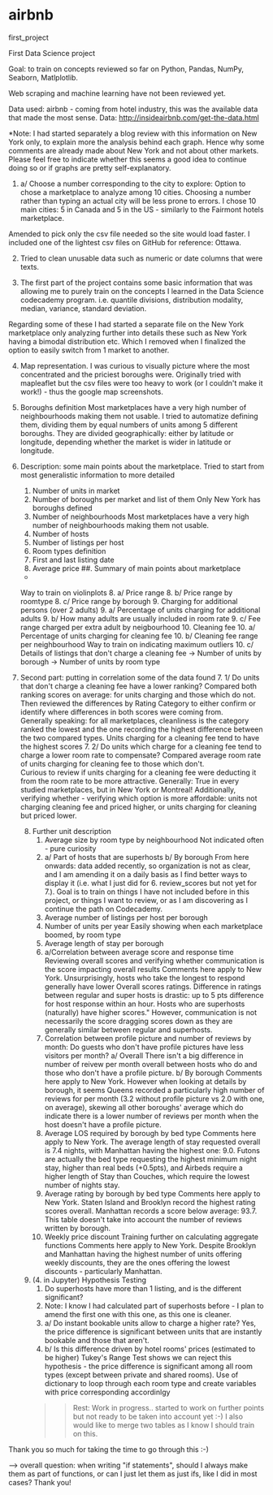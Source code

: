 # airbnb
first_project


First Data Science project

Goal: to train on concepts reviewed so far on Python, Pandas, NumPy, Seaborn, Matlplotlib.  

Web scraping and machine learning have not been reviewed yet. 

Data used: airbnb - coming from hotel industry, this was the available data that made the most sense. 
Data: http://insideairbnb.com/get-the-data.html

*Note: I had started separately a blog review with this information on New York only, to explain more the analysis behind each graph. Hence why some comments are already made about New York and not about other markets. 
Please feel free to indicate whether this seems a good idea to continue doing so or if graphs are pretty self-explanatory. 

1. a/ Choose a number corresponding to the city to explore: 
Option to chose a marketplace to analyze among 10 cities. Choosing a number rather than typing an actual city will be less prone to errors.
I chose 10 main cities: 5 in Canada and 5 in the US - similarly to the Fairmont hotels marketplace. 

Amended to pick only the csv file needed so the site would load faster. 
I included one of the lightest csv files on GitHub for reference: Ottawa. 

2. Tried to clean unusable data such as numeric or date columns that were texts. 

3. The first part of the project contains some basic information that was allowing me to purely train on the concepts I learned in the Data Science codecademy program. i.e. quantile divisions, distribution modality, median, variance, standard deviation. 

Regarding some of these I had started a separate file on the New York marketplace only analyzing further into details these such as New York having a bimodal distribution etc. Which I removed when I finalized the option to easily switch from 1 market to another. 

4. Map representation. I was curious to visually picture where the most concentrated and the priciest boroughs were. Originally tried with mapleaflet but the csv files were too heavy to work (or I couldn't make it work!) - thus the google map screenshots. 

5. Boroughs definition 
	Most marketplaces have a very high number of neighbourhoods making them not usable. 
	I tried to automatize defining them, dividing them by equal numbers of units among 5 different boroughs. 
	They are divided geographically: either by latitude or longitude, depending whether the market is wider in latitude or longitude. 

6. Description: some main points about the marketplace. 
Tried to start from most generalistic information to more detailed
	1. Number of units in market
	2. Number of boroughs per market and list of them
		Only New York has boroughs defined
	3. Number of neighbourhoods
		Most marketplaces have a very high number of neighbourhoods making them not usable. 
	4. Number of hosts
	5. Number of listings per host
	6. Room types definition
	7. First and last listing date
	8. Average price
	##. Summary of main points about marketplace
	-
	Way to train on violinplots
		8. a/ Price range 
		8. b/ Price range by roomtype
		8. c/ Price range by borough 
	9. Charging for additional persons (over 2 adults)
		9. a/ Percentage of units charging for additional adults 
		9. b/ How many adults are usually included in room rate
		9. c/ Fee range charged per extra adult by neigbourhood
	10. Cleaning fee 
		10. a/ Percentage of units charging for cleaning fee 
		10. b/ Cleaning fee range per neighbourhood 
		Way to train on indicating maximum outliers
		10. c/ Details of listings that don't charge a cleaning fee
			-> Number of units by borough
			-> Number of units by room type 


7. Second part: putting in correlation some of the data found 
	7. 1/ Do units that don't charge a cleaning fee have a lower ranking? 
		Compared both ranking scores on average: for units charging and those which do not. 
		Then reviewed the differences by Rating Category to either confirm or identify where differences in both scores were coming from.  
		Generally speaking: for all marketplaces, cleanliness is the category ranked the lowest and the one recording the highest difference between the two compared types. Units charging for a cleaning fee tend to have the highest scores 
	7. 2/ Do units which charge for a cleaning fee tend to charge a lower room rate to compensate? 
		Compared average room rate of units charging for cleaning fee to those which don't.  
		Curious to review if units charging for a cleaning fee were deducting it from the room rate to be more attractive. 
		Generally: True in every studied marketplaces, but in New York or Montreal!
		Additionally, verifying whether - verifying which option is more affordable: units not charging cleaning fee and priced higher, or units charging for cleaning but priced lower. 
	
	8. Further unit description
		1. Average size by room type by neighbourhood 
		Not indicated often - pure curiosity 
		2. a/ Part of hosts that are superhosts 
		   b/ By borough
		From here onwards: data added recently, so organization is not as clear, and I am amending it on a daily basis as I find better ways to display it (i.e. what I just did for 6. review_scores but not yet for 7.). Goal is to train on things I have not included before in this project, or things I want to review, or as I am discovering as I continue the path on Codecademy. 		  
	  	3. Average number of listings per host per borough 
		4. Number of units per year 
	   	  Easily showing when each marketplace boomed, by room type 
		5. Average length of stay per borough
		6. a/Correlation between average score and response time 
		  Reviewing overall scores and verifying whether communication is the score impacting overall results
		  Comments here apply to New York. 
Unsurprisingly, hosts who take the longest to respond generally have lower Overall scores ratings. Difference in ratings between regular and super hosts is drastic: up to 5 pts difference for host response within an hour. Hosts who are superhosts (naturally) have  higher scores."
However, communication is not necessarily the score dragging scores down as they are generally similar between regular and superhosts.
		7. Correlation between profile picture and number of reviews by month: 
		Do guests who don't have profile pictures have less visitors per month?
		a/ Overall
		There isn't a big difference in number of reivew per month overall between hosts who do and those who don't have a profile picture.
		b/ By borough
		Comments here apply to New York. 
However when looking at details by borough, it seems Queens recorded a particularly high number of reviews for per month (3.2 without profile picture vs 2.0 with one, on average), skewing all other boroughs' average which do indicate there is a lower number of reviews per month when the host doesn't have a profile picture.
		8. Average LOS required by borough by bed type
		Comments here apply to New York. 
The average length of stay requested overall is 7.4 nights, with Manhattan having the highest one: 9.0. Futons are actually the bed type requesting the highest minimum night stay, higher than real beds (+0.5pts), and Airbeds require a higher length of Stay than Couches, which require the lowest number of nights stay.
		9. Average rating by borough by bed type
		Comments here apply to New York.
Staten Island and Brooklyn record the highest rating scores overall. Manhattan records a score below average: 93.7. 
This table doesn't take into account the number of reviews written by borough.
		10. Weekly price discount
		Training further on calculating aggregate functions
		Comments here apply to New York.
Despite Brooklyn and Manhattan having the highest number of units offering weekly discounts, they are the ones offering the lowest discounts - particularly Manhattan.
	9. (4. in Jupyter) Hypothesis Testing		
		1. Do superhosts have more than 1 listing, and is the different significant?
		1. Note: I know I had calculated part of superhosts before - I plan to amend the first one with this one, as this one is cleaner.
		2. a/ Do instant bookable units allow to charge a higher rate? 
		Yes, the price difference is significant between units that are instantly bookable and those that aren't. 
		2. b/ Is this difference driven by hotel rooms' prices (estimated to be higher) 
		Tukey's Range Test shows we can reject this hypothesis - the price difference is significant among all room types (except between private and shared rooms). 
		Use of dictionary to loop through each room type and create variables with price corresponding accordinlgy
		>> Rest: Work in progress.. started to work on further points but not ready to be taken into account yet :-)
		I also would like to merge two tables as I know I should train on this. 
		



Thank you so much for taking the time to go through this :-) 

--> overall question: when writing "if statements", should I always make them as part of functions, or can I just let them as just ifs, like I did in most cases?
Thank you! 

